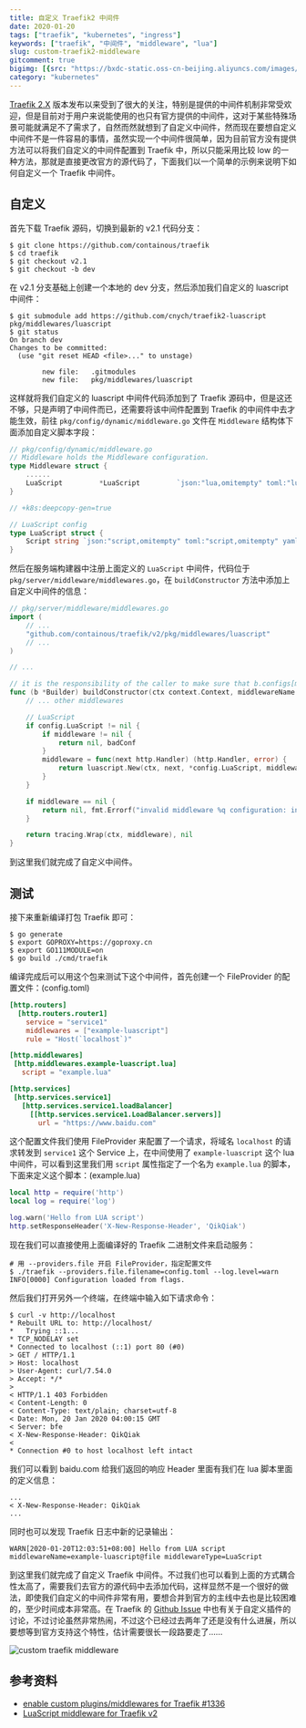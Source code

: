```yaml
---
title: 自定义 Traefik2 中间件
date: 2020-01-20
tags: ["traefik", "kubernetes", "ingress"]
keywords: ["traefik", "中间件", "middleware", "lua"]
slug: custom-traefik2-middleware
gitcomment: true
bigimg: [{src: "https://bxdc-static.oss-cn-beijing.aliyuncs.com/images/photo-1579463971814-a71f6a2a3858.jpeg", desc: "https://unsplash.com/photos/P8fQMbVWqTk"}]
category: "kubernetes"
---
```

[Traefik 2.X](/tags/traefik/) 版本发布以来受到了很大的关注，特别是提供的中间件机制非常受欢迎，但是目前对于用户来说能使用的也只有官方提供的中间件，这对于某些特殊场景可能就满足不了需求了，自然而然就想到了自定义中间件，然而现在要想自定义中间件不是一件容易的事情，虽然实现一个中间件很简单，因为目前官方没有提供方法可以将我们自定义的中间件配置到 Traefik 中，所以只能采用比较 low 的一种方法，那就是直接更改官方的源代码了，下面我们以一个简单的示例来说明下如何自定义一个 Traefik 中间件。

<!--more-->

## 自定义
首先下载 Traefik 源码，切换到最新的 v2.1 代码分支：
```shell
$ git clone https://github.com/containous/traefik
$ cd traefik
$ git checkout v2.1
$ git checkout -b dev
```

在 v2.1 分支基础上创建一个本地的 dev 分支，然后添加我们自定义的 luascript 中间件：
```shell
$ git submodule add https://github.com/cnych/traefik2-luascript pkg/middlewares/luascript
$ git status
On branch dev
Changes to be committed:
  (use "git reset HEAD <file>..." to unstage)

        new file:   .gitmodules
        new file:   pkg/middlewares/luascript
```

这样就将我们自定义的 luascript 中间件代码添加到了 Traefik 源码中，但是这还不够，只是声明了中间件而已，还需要将该中间件配置到 Traefik 的中间件中去才能生效，前往 `pkg/config/dynamic/middleware.go` 文件在 `Middleware` 结构体下面添加自定义脚本字段：
```go
// pkg/config/dynamic/middleware.go
// Middleware holds the Middleware configuration.
type Middleware struct {
    ......
    LuaScript         *LuaScript         `json:"lua,omitempty" toml:"lua,omitempty" yaml:"lua,omitempty"`
}

// +k8s:deepcopy-gen=true

// LuaScript config
type LuaScript struct {
	Script string `json:"script,omitempty" toml:"script,omitempty" yaml:"script,omitempty"`
}
```

然后在服务端构建器中注册上面定义的 `LuaScript` 中间件，代码位于 `pkg/server/middleware/middlewares.go`，在 `buildConstructor` 方法中添加上自定义中间件的信息：
```go
// pkg/server/middleware/middlewares.go
import (
    // ...
    "github.com/containous/traefik/v2/pkg/middlewares/luascript"  
    // ...
)

// ...

// it is the responsibility of the caller to make sure that b.configs[middlewareName].Middleware exists
func (b *Builder) buildConstructor(ctx context.Context, middlewareName string) (alice.Constructor, error) {
    // ... other middlewares

    // LuaScript
	if config.LuaScript != nil {
		if middleware != nil {
			return nil, badConf
		}
		middleware = func(next http.Handler) (http.Handler, error) {
			return luascript.New(ctx, next, *config.LuaScript, middlewareName)
		}
	}

	if middleware == nil {
		return nil, fmt.Errorf("invalid middleware %q configuration: invalid middleware type or middleware does not exist", middlewareName)
	}

	return tracing.Wrap(ctx, middleware), nil
}
```

到这里我们就完成了自定义中间件。

## 测试
接下来重新编译打包 Traefik 即可：
```shell
$ go generate
$ export GOPROXY=https://goproxy.cn 
$ export GO111MODULE=on 
$ go build ./cmd/traefik
```

编译完成后可以用这个包来测试下这个中间件，首先创建一个 FileProvider 的配置文件：(config.toml)
```toml
[http.routers]
  [http.routers.router1]
    service = "service1"
    middlewares = ["example-luascript"]
    rule = "Host(`localhost`)"

[http.middlewares]
 [http.middlewares.example-luascript.lua]
   script = "example.lua"

[http.services]
 [http.services.service1]
   [http.services.service1.loadBalancer]
     [[http.services.service1.LoadBalancer.servers]]
       url = "https://www.baidu.com"
```

这个配置文件我们使用 FileProvider 来配置了一个请求，将域名 `localhost` 的请求转发到 `service1` 这个 Service 上，在中间使用了 `example-luascript` 这个 lua 中间件，可以看到这里我们用 `script` 属性指定了一个名为 `example.lua` 的脚本，下面来定义这个脚本：(example.lua)
```lua
local http = require('http')
local log = require('log')

log.warn('Hello from LUA script')
http.setResponseHeader('X-New-Response-Header', 'QikQiak')
```

现在我们可以直接使用上面编译好的 Traefik 二进制文件来启动服务：
```shell
# 用 --providers.file 开启 FileProvider，指定配置文件
$ ./traefik --providers.file.filename=config.toml --log.level=warn 
INFO[0000] Configuration loaded from flags.
```
<!--adsense-text-->
然后我们打开另外一个终端，在终端中输入如下请求命令：
```shell
$ curl -v http://localhost
* Rebuilt URL to: http://localhost/
*   Trying ::1...
* TCP_NODELAY set
* Connected to localhost (::1) port 80 (#0)
> GET / HTTP/1.1
> Host: localhost
> User-Agent: curl/7.54.0
> Accept: */*
>
< HTTP/1.1 403 Forbidden
< Content-Length: 0
< Content-Type: text/plain; charset=utf-8
< Date: Mon, 20 Jan 2020 04:00:15 GMT
< Server: bfe
< X-New-Response-Header: QikQiak
<
* Connection #0 to host localhost left intact
```

我们可以看到 baidu.com 给我们返回的响应 Header 里面有我们在 lua 脚本里面的定义信息：
```shell
...
< X-New-Response-Header: QikQiak
...
```

同时也可以发现 Traefik 日志中新的记录输出：
```shell
WARN[2020-01-20T12:03:51+08:00] Hello from LUA script                         middlewareName=example-luascript@file middlewareType=LuaScript
```

到这里我们就完成了自定义 Traefik 中间件。不过我们也可以看到上面的方式耦合性太高了，需要我们去官方的源代码中去添加代码，这样显然不是一个很好的做法，即使我们自定义的中间件非常有用，要想合并到官方的主线中去也是比较困难的，至少时间成本非常高。在 Traefik 的 [Github Issue](https://github.com/containous/traefik/issues/1336) 中也有关于自定义插件的讨论，不过讨论虽然非常热闹，不过这个已经过去两年了还是没有什么进展，所以要想等到官方支持这个特性，估计需要很长一段路要走了......

![custom traefik middleware](https://bxdc-static.oss-cn-beijing.aliyuncs.com/images/traefik-custom-middleware-issue.png)


## 参考资料

* [enable custom plugins/middlewares for Traefik #1336](https://github.com/containous/traefik/issues/1336)
* [LuaScript middleware for Traefik v2](https://github.com/negasus/traefik2-luascript)

<!--adsense-self-->
